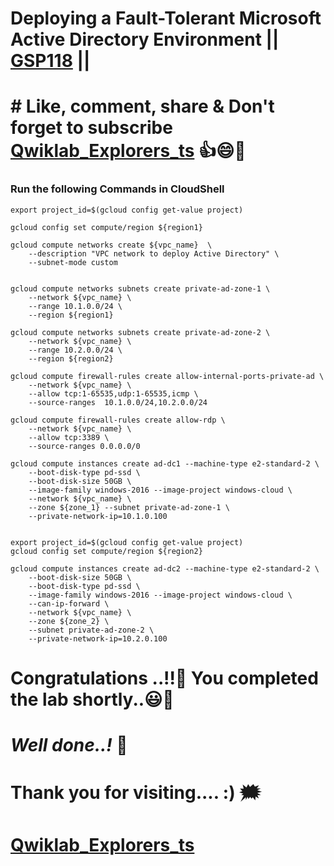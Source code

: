 # Deploying a Fault-Tolerant Microsoft Active Directory Environment || [GSP118](https://www.cloudskillsboost.google/focuses/1817?parent=catalog) ||

# # Like, comment, share & Don't forget to subscribe [Qwiklab_Explorers_ts](https://youtube.com/@titashshil?si=RgamNu1dc9jVIbJN) 👍😄🤝

### Run the following Commands in CloudShell

```
export project_id=$(gcloud config get-value project)

gcloud config set compute/region ${region1}

gcloud compute networks create ${vpc_name}  \
    --description "VPC network to deploy Active Directory" \
    --subnet-mode custom


gcloud compute networks subnets create private-ad-zone-1 \
    --network ${vpc_name} \
    --range 10.1.0.0/24 \
    --region ${region1}

gcloud compute networks subnets create private-ad-zone-2 \
    --network ${vpc_name} \
    --range 10.2.0.0/24 \
    --region ${region2}

gcloud compute firewall-rules create allow-internal-ports-private-ad \
    --network ${vpc_name} \
    --allow tcp:1-65535,udp:1-65535,icmp \
    --source-ranges  10.1.0.0/24,10.2.0.0/24

gcloud compute firewall-rules create allow-rdp \
    --network ${vpc_name} \
    --allow tcp:3389 \
    --source-ranges 0.0.0.0/0

gcloud compute instances create ad-dc1 --machine-type e2-standard-2 \
    --boot-disk-type pd-ssd \
    --boot-disk-size 50GB \
    --image-family windows-2016 --image-project windows-cloud \
    --network ${vpc_name} \
    --zone ${zone_1} --subnet private-ad-zone-1 \
    --private-network-ip=10.1.0.100


export project_id=$(gcloud config get-value project)
gcloud config set compute/region ${region2}

gcloud compute instances create ad-dc2 --machine-type e2-standard-2 \
    --boot-disk-size 50GB \
    --boot-disk-type pd-ssd \
    --image-family windows-2016 --image-project windows-cloud \
    --can-ip-forward \
    --network ${vpc_name} \
    --zone ${zone_2} \
    --subnet private-ad-zone-2 \
    --private-network-ip=10.2.0.100
```

# Congratulations ..!!🎉  You completed the lab shortly..😃💯

# *Well done..!* 👏

# Thank you for visiting.... :) 🗯️

# [Qwiklab_Explorers_ts](https://youtube.com/@titashshil?si=RgamNu1dc9jVIbJN)
